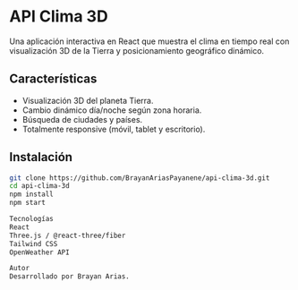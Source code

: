 # API Clima 3D

Una aplicación interactiva en React que muestra el clima en tiempo real
con visualización 3D de la Tierra y posicionamiento geográfico dinámico.

## Características
- Visualización 3D del planeta Tierra.
- Cambio dinámico día/noche según zona horaria.
- Búsqueda de ciudades y países.
- Totalmente responsive (móvil, tablet y escritorio).

## Instalación
```bash
git clone https://github.com/BrayanAriasPayanene/api-clima-3d.git
cd api-clima-3d
npm install
npm start

Tecnologías
React
Three.js / @react-three/fiber
Tailwind CSS
OpenWeather API

Autor
Desarrollado por Brayan Arias.
